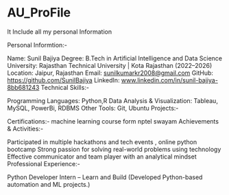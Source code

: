 # AU_ProFile
It Include all my personal Information

Personal Informtion:-

Name: Sunil Bajiya
Degree: B.Tech in Artificial Intelligence and Data Science 
University: Rajasthan Technical University | Kota Rajasthan (2022–2026) 
Location: Jaipur, Rajasthan
Email: sunilkumarkr2008@gmail.com
GitHub: https://github.com/SunilBajiya
LinkedIn: www.linkedin.com/in/sunil-bajiya-8bb681243
Technical Skills:-

Programming Languages: Python,R
Data Analysis & Visualization: Tableau, MySQL, PowerBi, RDBMS
Other Tools: Git, Ubuntu
Projects:-

Certifications:-
machine learning course form nptel swayam
Achievements & Activities:-

Participated in multiple hackathons and tech events , online python bootcamp 
Strong passion for solving real-world problems using technology
Effective communicator and team player with an analytical mindset
Professional Experience:-

Python Developer Intern – Learn and Build (Developed Python-based automation and ML projects.)
